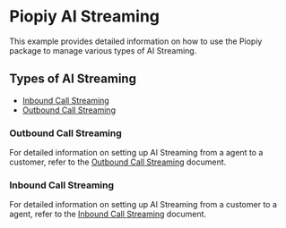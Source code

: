 # Piopiy AI Streaming

This example provides detailed information on how to use the Piopiy package to manage various types of AI Streaming.

## Types of AI Streaming

- [Inbound Call Streaming](/ai_streaming/inbound_call_streaming.md)
- [Outbound Call Streaming](/ai_streaming/outbound_call_streaming.md)

### Outbound Call Streaming

For detailed information on setting up AI Streaming from a agent to a customer, refer to the [Outbound Call Streaming](/ai_streaming/outbound_call_streaming.md) document.

### Inbound Call Streaming

For detailed information on setting up AI Streaming from a customer to a agent, refer to the [Inbound Call Streaming](/ai_streaming//inbound_call_streaming.md) document.
